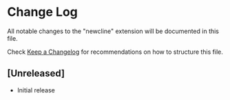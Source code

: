 # Change Log

All notable changes to the "newcline" extension will be documented in this file.

Check [Keep a Changelog](http://keepachangelog.com/) for recommendations on how to structure this file.

## [Unreleased]

- Initial release